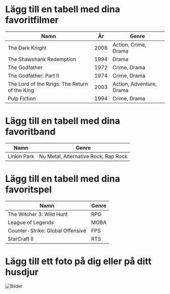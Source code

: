 # Lägg till en tabell med dina favoritfilmer
| Namn | År | Genre |
|------|----|-------|
| The Dark Knight | 2008 | Action, Crime, Drama |
| The Shawshank Redemption | 1994 | Drama |
| The Godfather | 1972 | Crime, Drama |
| The Godfather: Part II | 1974 | Crime, Drama |
| The Lord of the Rings: The Return of the King | 2003 | Action, Adventure, Drama |
| Pulp Fiction | 1994 | Crime, Drama |




# Lägg till en tabell med dina favoritband
| Namn | Genre |
|------|-------|
| Linkin Park | Nu Metal, Alternative Rock, Rap Rock |


# Lägg till en tabell med dina favoritspel
| Namn | Genre |
|------|-------|
| The Witcher 3: Wild Hunt | RPG |
| League of Legends | MOBA |
| Counter-Strike: Global Offensive | FPS |
| StarCraft II | RTS |

# Lägg till ett foto på dig eller på ditt husdjur
![Bilder](C:\Users\BLUEH\IMG_1734.jpg)

